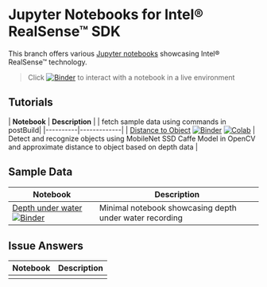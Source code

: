 # Jupyter Notebooks for Intel® RealSense™ SDK

This branch offers various [Jupyter notebooks](http://jupyter.org/) showcasing Intel® RealSense™ technology.

> Click [![Binder](https://mybinder.org/badge.svg)](https://mybinder.org/v2/gh/IntelRealSense/librealsense/jupyter) to interact with a notebook in a live environment

## Tutorials

| **Notebook** | **Description** |
| fetch sample data using commands in postBuild|
|----------|-------------|
| [Distance to Object](https://github.com/IntelRealSense/librealsense/blob/jupyter/notebooks/distance_to_object.ipynb) [![Binder](https://mybinder.org/badge.svg)](https://mybinder.org/v2/gh/IntelRealSense/librealsense/jupyter?filepath=notebooks/distance_to_object.ipynb) [![Colab](https://img.shields.io/badge/launch-colab-yellowgreen.svg)](https://colab.research.google.com/drive/10YTLAf2i0_R80-XX_6-1gTPtOMD0cRIx5) | Detect and recognize objects using MobileNet SSD Caffe Model in OpenCV and approximate distance to object based on depth data |

## Sample Data

| **Notebook** | **Description** |
|----------|-------------|
| [Depth under water](https://github.com/IntelRealSense/librealsense/blob/jupyter/notebooks/depth_under_water.ipynb) [![Binder](https://mybinder.org/badge.svg)](https://mybinder.org/v2/gh/IntelRealSense/librealsense/jupyter?filepath=notebooks/depth_under_water.ipynb) | Minimal notebook showcasing depth under water recording |

## Issue Answers

| **Notebook** | **Description** |
|----------|-------------|
| | |
